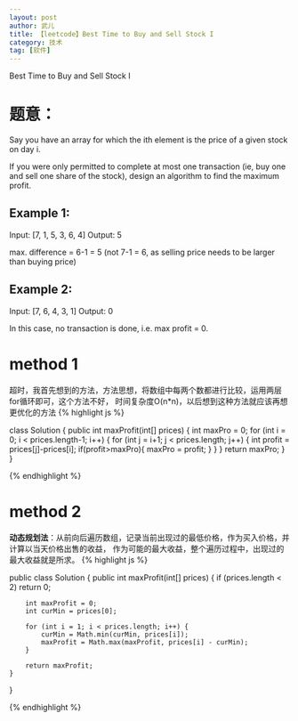 ```yaml
---
layout: post
author: 武儿
title: 【leetcode】Best Time to Buy and Sell Stock I
category: 技术
tag: [软件]
---
```


Best Time to Buy and Sell Stock I
# 题意：
Say you have an array for which the ith element is the price of a given stock on day i.

If you were only permitted to complete at most one transaction (ie, buy one and sell one share of the stock), design an algorithm to find the maximum profit.

## Example 1:
Input: [7, 1, 5, 3, 6, 4]
Output: 5

max. difference = 6-1 = 5 (not 7-1 = 6, as selling price needs to be larger than buying price)

## Example 2:
Input: [7, 6, 4, 3, 1]
Output: 0

In this case, no transaction is done, i.e. max profit = 0.

#  method 1
超时，我首先想到的方法，方法思想，将数组中每两个数都进行比较，运用两层for循环即可，这个方法不好，
时间复杂度O(n*n)，以后想到这种方法就应该再想更优化的方法
{% highlight js %}

class Solution {
    public int maxProfit(int[] prices) {
    	int maxPro = 0;
        for (int i = 0; i < prices.length-1; i++) {
			for (int j = i+1; j < prices.length; j++) {
				int profit = prices[j]-prices[i];
				if(profit>maxPro){
					maxPro = profit;
				}
			}
		}
        return maxPro;
    }
}

{% endhighlight %}

# method 2
**动态规划法**：从前向后遍历数组，记录当前出现过的最低价格，作为买入价格，并计算以当天价格出售的收益，
作为可能的最大收益，整个遍历过程中，出现过的最大收益就是所求。
{% highlight js %}

public class Solution {
    public int maxProfit(int[] prices) {
        if (prices.length < 2) return 0;
        
        int maxProfit = 0;
        int curMin = prices[0];
        
        for (int i = 1; i < prices.length; i++) {
            curMin = Math.min(curMin, prices[i]);
            maxProfit = Math.max(maxProfit, prices[i] - curMin);
        }
        
        return maxProfit;
    }
}

{% endhighlight %}
